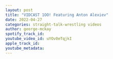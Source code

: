 ```yaml
---
layout: post
title: "VIDCAST 1OO! Featuring Anton Alexiev"
date: 2022-04-27
categories: straight-talk-wrestling videos
author: george-mckay
spotify_track_id: 
youtube_video_id: uYOv0eTqjkI
apple_track_id: 
youtube_metadata: 
---
```

